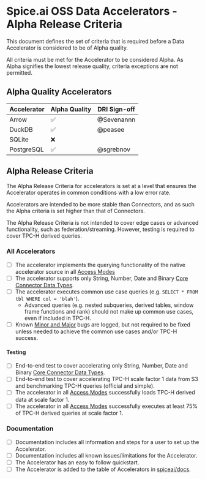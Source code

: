 # Spice.ai OSS Data Accelerators - Alpha Release Criteria

This document defines the set of criteria that is required before a Data Accelerator is considered to be of Alpha quality.

All criteria must be met for the Accelerator to be considered Alpha. As Alpha signifies the lowest release quality, criteria exceptions are not permitted.

## Alpha Quality Accelerators

| Accelerator | Alpha Quality | DRI Sign-off |
| ----------- | ------------- | ------------ |
| Arrow       | ✅            | @Sevenannn   |
| DuckDB      | ✅            | @peasee      |
| SQLite      | ❌            |              |
| PostgreSQL  | ✅            | @sgrebnov    |

## Alpha Release Criteria

The Alpha Release Criteria for accelerators is set at a level that ensures the Accelerator operates in common conditions with a low error rate.

Accelerators are intended to be more stable than Connectors, and as such the Alpha criteria is set higher than that of Connectors.

The Alpha Release Criteria is not intended to cover edge cases or advanced functionality, such as federation/streaming. However, testing is required to cover TPC-H derived queries.

### All Accelerators

- [ ] The accelerator implements the querying functionality of the native accelerator source in all [Access Modes](../definitions.md)
- [ ] The accelerator supports only String, Number, Date and Binary [Core Connector Data Types](../definitions.md).
- [ ] The accelerator executes common use case queries (e.g. `SELECT * FROM tbl WHERE col = 'blah'`).
  - Advanced queries (e.g. nested subqueries, derived tables, window frame functions and rank) should not make up common use cases, even if included in TPC-H.
- [ ] Known [Minor and Major](../definitions.md) bugs are logged, but not required to be fixed unless needed to achieve the common use cases and/or TPC-H success.

#### Testing

- [ ] End-to-end test to cover accelerating only String, Number, Date and Binary [Core Connector Data Types](../definitions.md).
- [ ] End-to-end test to cover accelerating TPC-H scale factor 1 data from S3 and benchmarking TPC-H queries (official and simple).
- [ ] The accelerator in all [Access Modes](../definitions.md) successfully loads TPC-H derived data at scale factor 1.
- [ ] The accelerator in all [Access Modes](../definitions.md) successfully executes at least 75% of TPC-H derived queries at scale factor 1.

### Documentation

- [ ] Documentation includes all information and steps for a user to set up the Accelerator.
- [ ] Documentation includes all known issues/limitations for the Accelerator.
- [ ] The Accelerator has an easy to follow quickstart.
- [ ] The Accelerator is added to the table of Accelerators in [spiceai/docs](https://github.com/spiceai/docs).

